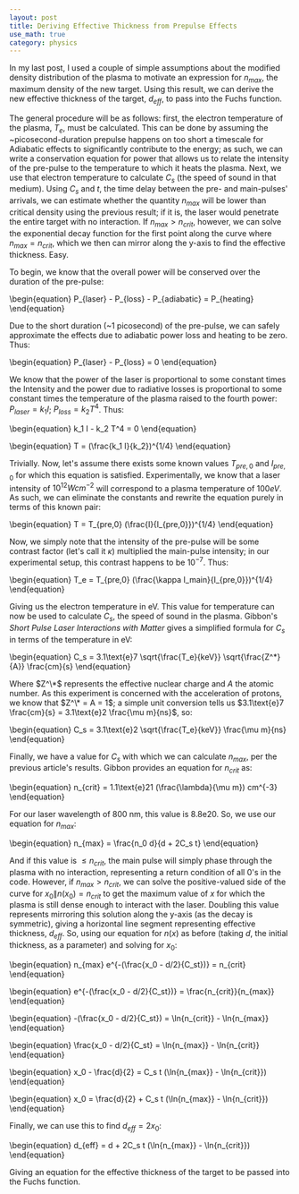 ```yaml
---
layout: post
title: Deriving Effective Thickness from Prepulse Effects
use_math: true
category: physics
---
```

In my last post, I used a couple of simple assumptions about the modified density distribution of the plasma to motivate an expression for $n_{max}$, the maximum density of the new target.  Using this result, we can derive the new effective thickness of the target, $d_{eff}$, to pass into the Fuchs function.

The general procedure will be as follows: first, the electron temperature of the plasma, $T_e$, must be calculated.  This can be done by assuming the ~picosecond-duration prepulse happens on too short a timescale for Adiabatic effects to significantly contribute to the energy; as such, we can write a conservation equation for power that allows us to relate the intensity of the pre-pulse to the temperature to which it heats the plasma.  Next, we use that electron temperature to calculate $C_s$ (the speed of sound in that medium).  Using $C_s$ and $t$, the time delay between the pre- and main-pulses' arrivals, we can estimate whether the quantity $n_{max}$ will be lower than critical density using the previous result; if it is, the laser would penetrate the entire target with no interaction.  If $n_{max}>n_{crit}$, however, we can solve the exponential decay function for the first point along the curve where $n_{max}=n_{crit}$, which we then can mirror along the y-axis to find the effective thickness.  Easy.

To begin, we know that the overall power will be conserved over the duration of the pre-pulse:

\begin{equation}
P_{laser} - P_{loss} - P_{adiabatic} = P_{heating}
\end{equation}

Due to the short duration (~1 picosecond) of the pre-pulse, we can safely approximate the effects due to adiabatic power loss and heating to be zero.  Thus:

\begin{equation}
P_{laser} - P_{loss} = 0
\end{equation}

We know that the power of the laser is proportional to some constant times the Intensity and the power due to radiative losses is proportional to some constant times the temperature of the plasma raised to the fourth power: $P_{laser} = k_1 I$; $P_{loss} = k_2 T^4$.  Thus:

\begin{equation}
k_1 I - k_2 T^4 = 0
\end{equation}

\begin{equation}
T = (\frac{k_1 I}{k_2})^{1/4}
\end{equation}

Trivially.   Now, let's assume there exists some known values $T_{pre,0}$ and $I_{pre,0}$ for which this equation is satisfied.  Experimentally, we know that a laser intensity of $10^{12} W cm^{-2}$ will correspond to a plasma temperature of $100 eV$.  As such, we can eliminate the constants and rewrite the equation purely in terms of this known pair:

\begin{equation}
T = T_{pre,0}  (\frac{I}{I_{pre,0}})^{1/4}
\end{equation}

Now, we simply note that the intensity of the pre-pulse will be some contrast factor (let's call it $\kappa$) multiplied the main-pulse intensity; in our experimental setup, this contrast happens to be $10^{-7}$.  Thus:

\begin{equation}
T_e = T_{pre,0}  (\frac{\kappa I_main}{I_{pre,0}})^{1/4}
\end{equation}

Giving us the electron temperature in eV.  This value for temperature can now be used to calculate $C_s$, the speed of sound in the plasma.  Gibbon's $\textit{Short Pulse Laser Interactions with Matter}$ gives a simplified formula for $C_s$ in terms of the temperature in eV:

\begin{equation}
C_s = 3.1\text{e}7 \sqrt{\frac{T_e}{keV}} \sqrt{\frac{Z^\*}{A}} \frac{cm}{s}
\end{equation}

Where $Z^\*$ represents the effective nuclear charge and $A$ the atomic number.  As this experiment is concerned with the acceleration of protons, we know that $Z^\* = A = 1$; a simple unit conversion tells us $3.1\text{e}7 \frac{cm}{s} = 3.1\text{e}2 \frac{\mu m}{ns}$, so:

\begin{equation}
C_s = 3.1\text{e}2 \sqrt{\frac{T_e}{keV}} \frac{\mu m}{ns}
\end{equation}

Finally, we have a value for $C_s$ with which we can calculate $n_{max}$, per the previous article's results.  Gibbon provides an equation for $n_{crit}$ as:

\begin{equation}
n_{crit} = 1.1\text{e}21 (\frac{\lambda}{\mu m}) cm^{-3}
\end{equation}

For our laser wavelength of 800 nm, this value is $8.8\text{e}20$.  So, we use our equation for $n_{max}$:

\begin{equation}
n_{max} = \frac{n_0 d}{d + 2C_s t}
\end{equation}

And if this value is $\leq n_{crit}$, the main pulse will simply phase through the plasma with no interaction, representing a return condition of all 0's in the code.  However, if $n_{max} > n_{crit}$, we can solve the positive-valued side of the curve for $x_0 \| n(x_0) = n_{crit}$ to get the maximum value of $x$ for which the plasma is still dense enough to interact with the laser.  Doubling this value represents mirroring this solution along the y-axis (as the decay is symmetric), giving a horizontal line segment representing effective thickness, $d_{eff}$.  So, using our equation for $n(x)$ as before (taking $d$, the initial thickness, as a parameter) and solving for $x_0$:

\begin{equation}
n_{max} e^{-(\frac{x_0 - d/2}{C_st})} = n_{crit}
\end{equation}


\begin{equation}
e^{-(\frac{x_0 - d/2}{C_st})} = \frac{n_{crit}}{n_{max}}
\end{equation}


\begin{equation}
-(\frac{x_0 - d/2}{C_st}) = \ln{n_{crit}} - \ln{n_{max}}
\end{equation}

\begin{equation}
\frac{x_0 - d/2}{C_st} = \ln{n_{max}} - \ln{n_{crit}}
\end{equation}

\begin{equation}
x_0 - \frac{d}{2} = C_s t (\ln{n_{max}} - \ln{n_{crit}})
\end{equation}

\begin{equation}
x_0 =  \frac{d}{2} + C_s t (\ln{n_{max}} - \ln{n_{crit}})
\end{equation}

Finally, we can use this to find $d_{eff} = 2x_0$:

\begin{equation}
d_{eff} =  d + 2C_s t (\ln{n_{max}} - \ln{n_{crit}})
\end{equation}

Giving an equation for the effective thickness of the target to be passed into the Fuchs function.
